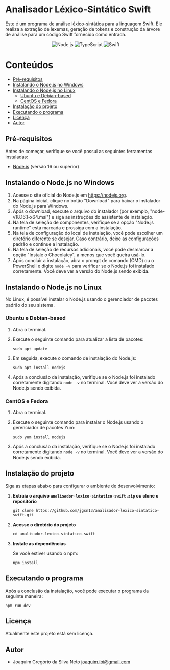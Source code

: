 # Analisador Léxico-Sintático Swift

Este é um programa de análise léxico-sintática para a linguagem Swift. Ele realiza a extração de lexemas, geração de tokens e construção da árvore de análise para um código Swift fornecido como entrada.

<p align="center">
  <img src="https://img.shields.io/badge/Node.js-16%2B-green" alt="Node.js">
  <img src="https://img.shields.io/badge/TypeScript-4.9%2B-blue" alt="TypeScript">
  <img src="https://img.shields.io/badge/Swift-5.5-orange" alt="Swift">
</p>

# Conteúdos

- [Pré-requisitos](#pré-requisitos)
- [Instalando o Node.js no Windows](#instalando-o-nodejs-no-windows)
- [Instalando o Node.js no Linux](#instalando-o-nodejs-no-linux)
  - [Ubuntu e Debian-based](#ubuntu-e-debian-based)
  - [CentOS e Fedora](#centos-e-fedora)
- [Instalação do projeto](#instalação-do-projeto)
- [Executando o programa](#executando-o-programa)
- [Licença](#licença)
- [Autor](#autor)

## Pré-requisitos

Antes de começar, verifique se você possui as seguintes ferramentas instaladas:

- [Node.js](https://nodejs.org) (versão 16 ou superior)

## Instalando o Node.js no Windows

1. Acesse o site oficial do Node.js em https://nodejs.org.
2. Na página inicial, clique no botão "Download" para baixar o instalador do Node.js para Windows.
3. Após o download, execute o arquivo do instalador (por exemplo, "node-v18.16.1-x64.msi") e siga as instruções do assistente de instalação.
4. Na tela de seleção de componentes, verifique se a opção "Node.js runtime" está marcada e prossiga com a instalação.
5. Na tela de configuração do local de instalação, você pode escolher um diretório diferente se desejar. Caso contrário, deixe as configurações padrão e continue a instalação.
6. Na tela de seleção de recursos adicionais, você pode desmarcar a opção "Instale o Chocolatey", a menos que você queira usá-lo.
7. Após concluir a instalação, abra o prompt de comando (CMD) ou o PowerShell e digite `node -v` para verificar se o Node.js foi instalado corretamente. Você deve ver a versão do Node.js sendo exibida.

## Instalando o Node.js no Linux

No Linux, é possível instalar o Node.js usando o gerenciador de pacotes padrão do seu sistema.

### Ubuntu e Debian-based

1. Abra o terminal.
2. Execute o seguinte comando para atualizar a lista de pacotes:

   ```
   sudo apt update
   ```

3. Em seguida, execute o comando de instalação do Node.js:

   ```
   sudo apt install nodejs
   ```

4. Após a conclusão da instalação, verifique se o Node.js foi instalado corretamente digitando `node -v` no terminal. Você deve ver a versão do Node.js sendo exibida.

### CentOS e Fedora

1. Abra o terminal.
2. Execute o seguinte comando para instalar o Node.js usando o gerenciador de pacotes Yum:

   ```
   sudo yum install nodejs
   ```

3. Após a conclusão da instalação, verifique se o Node.js foi instalado corretamente digitando `node -v` no terminal. Você deve ver a versão do Node.js sendo exibida.

## Instalação do projeto

Siga as etapas abaixo para configurar o ambiente de desenvolvimento:

1. **Extraia o arquivo `analisador-lexico-sintatico-swift.zip` ou clone o repositório**

   ```
   git clone https://github.com/jgsn13/analisador-lexico-sintatico-swift.git
   ```

2. **Acesse o diretório do projeto**

   ```
   cd analisador-lexico-sintatico-swift
   ```

3. **Instale as dependências**

   Se você estiver usando o npm:

   ```
   npm install
   ```

## Executando o programa

Após a conclusão da instalação, você pode executar o programa da seguinte maneira:

```
npm run dev
```

## Licença

Atualmente este projeto está sem licença.

## Autor

- Joaquim Gregório da Silva Neto <joaquim.ibi@gmail.com>

